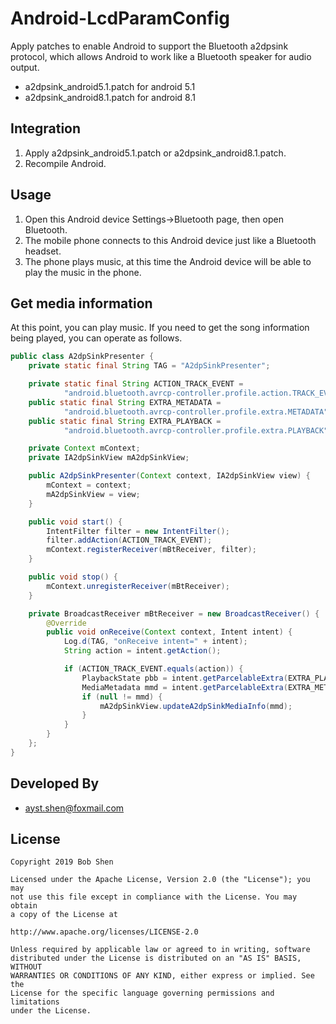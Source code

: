 # Android-LcdParamConfig
Apply patches to enable Android to support the Bluetooth a2dpsink protocol, which allows Android to work like a Bluetooth speaker for audio output.

- a2dpsink_android5.1.patch for android 5.1
- a2dpsink_android8.1.patch for android 8.1

## Integration
1. Apply a2dpsink_android5.1.patch or a2dpsink_android8.1.patch.
2. Recompile Android.


## Usage
1. Open this Android device Settings->Bluetooth page, then open Bluetooth.
2. The mobile phone connects to this Android device just like a Bluetooth headset.
3. The phone plays music, at this time the Android device will be able to play the music in the phone.

## Get media information
At this point, you can play music. If you need to get the song information being played, you can operate as follows.
```java
public class A2dpSinkPresenter {
    private static final String TAG = "A2dpSinkPresenter";

    private static final String ACTION_TRACK_EVENT =
            "android.bluetooth.avrcp-controller.profile.action.TRACK_EVENT";
    public static final String EXTRA_METADATA =
            "android.bluetooth.avrcp-controller.profile.extra.METADATA";
    public static final String EXTRA_PLAYBACK =
            "android.bluetooth.avrcp-controller.profile.extra.PLAYBACK";

    private Context mContext;
    private IA2dpSinkView mA2dpSinkView;

    public A2dpSinkPresenter(Context context, IA2dpSinkView view) {
        mContext = context;
        mA2dpSinkView = view;
    }

    public void start() {
        IntentFilter filter = new IntentFilter();
        filter.addAction(ACTION_TRACK_EVENT);
        mContext.registerReceiver(mBtReceiver, filter);
    }

    public void stop() {
        mContext.unregisterReceiver(mBtReceiver);
    }

    private BroadcastReceiver mBtReceiver = new BroadcastReceiver() {
        @Override
        public void onReceive(Context context, Intent intent) {
            Log.d(TAG, "onReceive intent=" + intent);
            String action = intent.getAction();

            if (ACTION_TRACK_EVENT.equals(action)) {
                PlaybackState pbb = intent.getParcelableExtra(EXTRA_PLAYBACK);
                MediaMetadata mmd = intent.getParcelableExtra(EXTRA_METADATA);
                if (null != mmd) {
                    mA2dpSinkView.updateA2dpSinkMediaInfo(mmd);
                }
            }
        }
    };
}
```

## Developed By
* ayst.shen@foxmail.com

## License
```
Copyright 2019 Bob Shen

Licensed under the Apache License, Version 2.0 (the "License"); you may 
not use this file except in compliance with the License. You may obtain 
a copy of the License at

http://www.apache.org/licenses/LICENSE-2.0

Unless required by applicable law or agreed to in writing, software 
distributed under the License is distributed on an "AS IS" BASIS, WITHOUT 
WARRANTIES OR CONDITIONS OF ANY KIND, either express or implied. See the 
License for the specific language governing permissions and limitations 
under the License.
```
